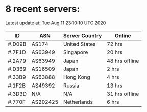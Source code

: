 # 8 recent servers:

Latest update at: Tue Aug 11 23:10:10 UTC 2020

| ID | ASN | Server Country | Online |
| -- | --- | -------------- | ------ |
| #.D09B | AS174 | United States | 72 hrs |
| #.7F1D | AS63949 | Singapore | 20 hrs |
| #.2A79 | AS63949 | Japan | 48 hrs offline |
| #.D369 | AS16509 | Japan | 2 hrs |
| #.33B9 | AS63888 | Hong Kong | 4 hrs |
| #.1F2B | AS49392 | Russia | 13 hrs |
| #.3D3D | N/A | N/A | 31 hrs offline |
| #.770F | AS202425 | Netherlands | 6 hrs |

